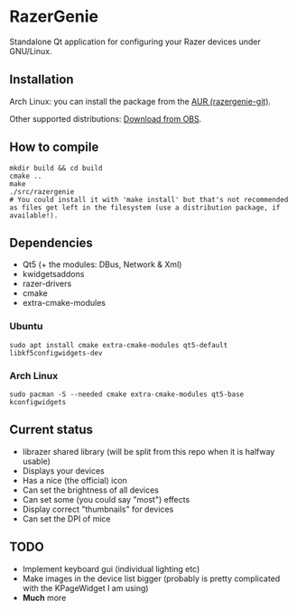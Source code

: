 # RazerGenie

Standalone Qt application for configuring your Razer devices under GNU/Linux.

## Installation
Arch Linux: you can install the package from the [AUR (razergenie-git)](https://aur.archlinux.org/packages/razergenie-git/).

Other supported distributions: [Download from OBS](https://software.opensuse.org//download.html?project=hardware%3Arazer&package=razergenie).

## How to compile
```
mkdir build && cd build
cmake ..
make
./src/razergenie
# You could install it with 'make install' but that's not recommended as files get left in the filesystem (use a distribution package, if available!).
```

## Dependencies
* Qt5 (+ the modules: DBus, Network & Xml)
* kwidgetsaddons
* razer-drivers
* cmake
* extra-cmake-modules

### Ubuntu
```
sudo apt install cmake extra-cmake-modules qt5-default libkf5configwidgets-dev
```

### Arch Linux
```
sudo pacman -S --needed cmake extra-cmake-modules qt5-base kconfigwidgets
```

## Current status
* librazer shared library (will be split from this repo when it is halfway usable)
* Displays your devices
* Has a nice (the official) icon
* Can set the brightness of all devices
* Can set some (you could say "most") effects
* Display correct "thumbnails" for devices
* Can set the DPI of mice

## TODO
* Implement keyboard gui (individual lighting etc)
* Make images in the device list bigger (probably is pretty complicated with the KPageWidget I am using)
* **Much** more
